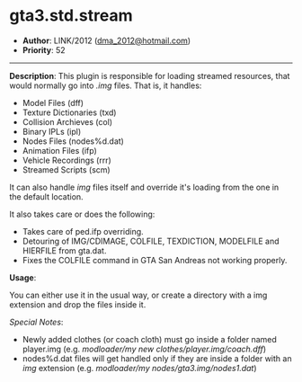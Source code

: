 gta3.std.stream
=========================================================================
 + __Author__:   LINK/2012 (<dma_2012@hotmail.com>)
 + __Priority__: 52

*************************************************************************

__Description__:
 This plugin is responsible for loading streamed resources, that would normally go into *.img* files.
 That is, it handles:
 
  * Model Files (dff)
  * Texture Dictionaries (txd)
  * Collision Archieves (col)
  * Binary IPLs (ipl)
  * Nodes Files (nodes%d.dat)
  * Animation Files (ifp)
  * Vehicle Recordings (rrr)
  * Streamed Scripts (scm)

It can also handle *img* files itself and override it's loading from the one in the default location.

It also takes care or does the following:
  * Takes care of ped.ifp overriding.
  * Detouring of IMG/CDIMAGE, COLFILE, TEXDICTION, MODELFILE and HIERFILE from gta.dat.
  * Fixes the COLFILE command in GTA San Andreas not working properly.

__Usage__:

 You can either use it in the usual way, or create a directory with a img extension and drop the files inside it.
 
 _Special Notes_:
 
  * Newly added clothes (or coach cloth) must go inside a folder named player.img (e.g. *modloader/my new clothes/player.img/coach.dff*)
 * nodes%d.dat files will get handled only if they are inside a folder with an *img* extension (e.g. *modloader/my nodes/gta3.img/nodes1.dat*)

